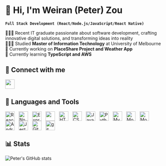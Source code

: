 # 👋 Hi, I'm Weiran (Peter) Zou
**`Full Stack Development (React/Node.js/JavaScript/React Native)`**

👩🏻‍💻 Recent IT graduate passionate about software development, crafting innovative digital solutions, and transforming ideas into reality <br />
👩🏻‍🎓 Studied **Master of Information Technology** at University of Melbourne <br />
🔭 Currently working on **PlaceShare Project and Weather App** <br />
🌱 Currently learning **TypeScript and AWS** 

## 🚀 Connect with me

<a href="https://www.linkedin.com/in/weiran-zou-239b6419a/" target="blank" align="left">
  <img src="https://cdn.jsdelivr.net/gh/devicons/devicon@latest/icons/linkedin/linkedin-original.svg" width="30px" style="padding-right:10px;" />
</a>

## 🧰 Languages and Tools
<img src="https://cdn.jsdelivr.net/gh/devicons/devicon@latest/icons/react/react-original.svg" alt="React" width="30px" style="padding-right:10px;" align="left"/>
<img src="https://cdn.jsdelivr.net/gh/devicons/devicon@latest/icons/nodejs/nodejs-original.svg" alt="Node.js" width="30px" style="padding-right:10px;" align="left"/>
<img src="https://cdn.jsdelivr.net/gh/devicons/devicon@latest/icons/express/express-original.svg" alt="Express.js" width="30px" style="padding-right:10px;" align="left"/>
<img width="30px" style="padding-right:10px;" align="left" src="https://cdn.jsdelivr.net/gh/devicons/devicon@latest/icons/javascript/javascript-original.svg"/>
<img src="https://cdn.jsdelivr.net/gh/devicons/devicon@latest/icons/html5/html5-original.svg" alt="HTML5" width="30px" style="padding-right:10px;" align="left"/>
<img src="https://cdn.jsdelivr.net/gh/devicons/devicon@latest/icons/css3/css3-original.svg" alt="CSS3" width="30px" style="padding-right:10px;" align="left"/>
<img src="https://cdn.jsdelivr.net/gh/devicons/devicon@latest/icons/java/java-original.svg" alt="Java" width="30px" style="padding-right:10px;" align="left"/>
<img src="https://cdn.jsdelivr.net/gh/devicons/devicon@latest/icons/python/python-original.svg" alt="Python" width="30px" style="padding-right:10px;" align="left"/>
<img src="https://cdn.jsdelivr.net/gh/devicons/devicon@latest/icons/mysql/mysql-original-wordmark.svg" alt="MySQL" width="30px" style="padding-right:10px;" align="left"/>
<img src="https://cdn.jsdelivr.net/gh/devicons/devicon@latest/icons/mongodb/mongodb-original-wordmark.svg" alt="MongoDB" width="30px" style="padding-right:10px;" align="left"/>
<img src="https://cdn.jsdelivr.net/gh/devicons/devicon@latest/icons/mongoose/mongoose-original-wordmark.svg" alt="Mongoose" width="30px" style="padding-right:10px;" align="left"/>    
<img src="https://cdn.jsdelivr.net/gh/devicons/devicon@latest/icons/androidstudio/androidstudio-original.svg" alt="Android Studio" width="30px" style="padding-right:10px;" align="left"/>    
<img src="https://cdn.jsdelivr.net/gh/devicons/devicon@latest/icons/jest/jest-plain.svg" alt="Jest" width="30px" style="padding-right:10px;" align="left"/>   
<img src="https://cdn.jsdelivr.net/gh/devicons/devicon@latest/icons/github/github-original.svg" alt="GitHub" width="30px" style="padding-right:10px;" align="left"/>
<img src="https://cdn.jsdelivr.net/gh/devicons/devicon@latest/icons/git/git-original.svg" width="30px" alt="git" style="padding-right:10px;" />


## 📊 Stats
![Peter's GitHub stats](https://github-readme-stats.vercel.app/api?username=weiran-zou&show_icons=true&theme=radical&hide=stars)
